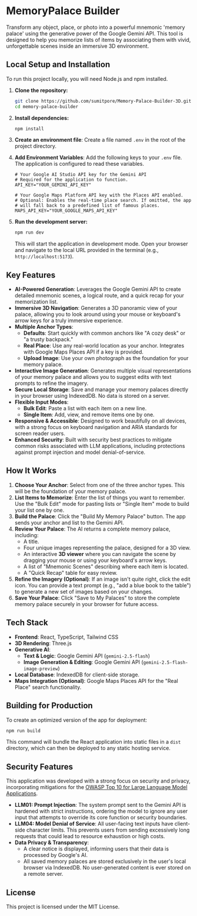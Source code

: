 # MemoryPalace Builder

Transform any object, place, or photo into a powerful mnemonic 'memory palace' using the generative power of the Google Gemini API. This tool is designed to help you memorize lists of items by associating them with vivid, unforgettable scenes inside an immersive 3D environment.

## Local Setup and Installation

To run this project locally, you will need Node.js and npm installed.

1.  **Clone the repository:**
    ```bash
    git clone https://github.com/sumitpore/Memory-Palace-Builder-3D.git
    cd memory-palace-builder
    ```
2.  **Install dependencies:**
    ```bash
    npm install
    ```
3.  **Create an environment file**:
    Create a file named `.env` in the root of the project directory.

4.  **Add Environment Variables**:
    Add the following keys to your `.env` file. The application is configured to read these variables.

    ```
    # Your Google AI Studio API key for the Gemini API
    # Required for the application to function.
    API_KEY="YOUR_GEMINI_API_KEY"

    # Your Google Maps Platform API key with the Places API enabled.
    # Optional: Enables the real-time place search. If omitted, the app
    # will fall back to a predefined list of famous places.
    MAPS_API_KEY="YOUR_GOOGLE_MAPS_API_KEY"
    ```

5.  **Run the development server:**
    ```bash
    npm run dev
    ```
    This will start the application in development mode. Open your browser and navigate to the local URL provided in the terminal (e.g., `http://localhost:5173`).
    
## Key Features

-   **AI-Powered Generation**: Leverages the Google Gemini API to create detailed mnemonic scenes, a logical route, and a quick recap for your memorization list.
-   **Immersive 3D Navigation**: Generates a 3D panoramic view of your palace, allowing you to look around using your mouse or keyboard's arrow keys for a truly immersive experience.
-   **Multiple Anchor Types**:
    -   **Defaults**: Start quickly with common anchors like "A cozy desk" or "a trusty backpack."
    -   **Real Place**: Use any real-world location as your anchor. Integrates with Google Maps Places API if a key is provided.
    -   **Upload Image**: Use your own photograph as the foundation for your memory palace.
-   **Interactive Image Generation**: Generates multiple visual representations of your memory palace and allows you to suggest edits with text prompts to refine the imagery.
-   **Secure Local Storage**: Save and manage your memory palaces directly in your browser using IndexedDB. No data is stored on a server.
-   **Flexible Input Modes**:
    -   **Bulk Edit**: Paste a list with each item on a new line.
    -   **Single Item**: Add, view, and remove items one by one.
-   **Responsive & Accessible**: Designed to work beautifully on all devices, with a strong focus on keyboard navigation and ARIA standards for screen reader users.
-   **Enhanced Security**: Built with security best practices to mitigate common risks associated with LLM applications, including protections against prompt injection and model denial-of-service.

## How It Works

1.  **Choose Your Anchor**: Select from one of the three anchor types. This will be the foundation of your memory palace.
2.  **List Items to Memorize**: Enter the list of things you want to remember. Use the "Bulk Edit" mode for pasting lists or "Single Item" mode to build your list one by one.
3.  **Build the Palace**: Click the "Build My Memory Palace" button. The app sends your anchor and list to the Gemini API.
4.  **Review Your Palace**: The AI returns a complete memory palace, including:
    -   A title.
    -   Four unique images representing the palace, designed for a 3D view.
    -   An interactive **3D viewer** where you can navigate the scene by dragging your mouse or using your keyboard's arrow keys.
    -   A list of "Mnemonic Scenes" describing where each item is located.
    -   A "Quick Recap" table for easy review.
5.  **Refine the Imagery (Optional)**: If an image isn't quite right, click the edit icon. You can provide a text prompt (e.g., "add a blue book to the table") to generate a new set of images based on your changes.
6.  **Save Your Palace**: Click "Save to My Palaces" to store the complete memory palace securely in your browser for future access.

## Tech Stack

-   **Frontend**: React, TypeScript, Tailwind CSS
-   **3D Rendering**: Three.js
-   **Generative AI**:
    -   **Text & Logic**: Google Gemini API (`gemini-2.5-flash`)
    -   **Image Generation & Editing**: Google Gemini API (`gemini-2.5-flash-image-preview`)
-   **Local Database**: IndexedDB for client-side storage.
-   **Maps Integration (Optional)**: Google Maps Places API for the "Real Place" search functionality.

## Building for Production

To create an optimized version of the app for deployment:

```bash
npm run build
```

This command will bundle the React application into static files in a `dist` directory, which can then be deployed to any static hosting service.

## Security Features

This application was developed with a strong focus on security and privacy, incorporating mitigations for the [OWASP Top 10 for Large Language Model Applications](https://owasp.org/www-project-top-10-for-large-language-model-applications/).

-   **LLM01: Prompt Injection**: The system prompt sent to the Gemini API is hardened with strict instructions, ordering the model to ignore any user input that attempts to override its core function or security boundaries.
-   **LLM04: Model Denial of Service**: All user-facing text inputs have client-side character limits. This prevents users from sending excessively long requests that could lead to resource exhaustion or high costs.
-   **Data Privacy & Transparency**:
    -   A clear notice is displayed, informing users that their data is processed by Google's AI.
    -   All saved memory palaces are stored exclusively in the user's local browser via IndexedDB. No user-generated content is ever stored on a remote server.

## License

This project is licensed under the MIT License.